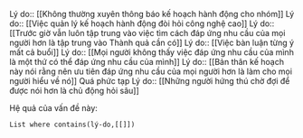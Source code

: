 Lý do:: [[Không thường xuyên thông báo kế hoạch hành động cho nhóm]]
Lý do:: [[Việc quản lý kế hoạch hành động đòi hỏi công nghệ cao]]
Lý do:: [[Trước giờ vẫn luôn tập trung vào việc tìm cách đáp ứng nhu cầu của mọi người hơn là tập trung vào Thành quả cần có]]
Lý do:: [[Việc bàn luận từng ý mất cả buổi]]
Lý do:: [[Mọi người không thấy việc đáp ứng nhu cầu của mình là một thứ có thể đáp ứng nhu cầu của mình]]
Lý do:: [[Bản thân kế hoạch này nói rằng nên ưu tiên đáp ứng nhu cầu của mọi người hơn là làm cho mọi người hiểu về nó]]
Quá phức tạp
Lý do:: [[Những người hứng thú chờ đợi để được nói hơn là chủ động hỏi sâu]]

Hệ quả của vấn đề này:
```dataview
List where contains(lý-do,[[]])
```
 
